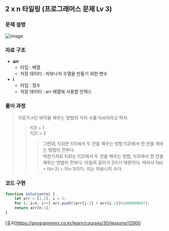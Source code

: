 ## 2 x n 타일링 (프로그래머스 문제 Lv 3)


### 문제 설명

![image](https://user-images.githubusercontent.com/39308313/142726498-5976a420-7040-4b95-92c0-49b8bbcce578.png)

### 자료 구조

- **arr**
    - 타입 : 배열
    - 저장 데이터 : 피보나치 수열을 만들기 위한 변수
- **i**
    - 타입 : 정수
    - 저장 데이터 : arr 배열에 사용할 인덱스

### 풀이 과정

> 가로가 n인 바닥을 채우는 방법의 가지 수를 f(n)이라고 하자.  
> > f(1) = 1  
> > f(2) = 2  
> > >그런데, f(3)은 f(1)에서 두 칸을 채우는 방법 f(2)에서 한 칸을 채우는 방법이 전부다.  
> > >마찬가지로 f(4)는 f(2)에서 두 칸을 채우는 방법, f(3)에서 한 칸을 채우는 방법이 전부다. 타일의 길이가 2이기 때문이다.
> > >따라서 f(n) = f(n-2) + f(n-1)이다. 이는 피보나치 수다.


### 코드 구현

```javascript
function solution(n) {
    let arr = [1,2], i = 2;
    for (; i<n; i++) arr.push((arr[i-2] + arr[i-1])%1000000007);
    return arr[n-1];
}
```

[출처]<https://programmers.co.kr/learn/courses/30/lessons/12900>
